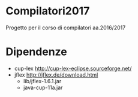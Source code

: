 # Compilatori2017
Progetto per il corso di compilatori aa.2016/2017

# Dipendenze
- cup-lex http://cup-lex-eclipse.sourceforge.net/
- jflex http://jflex.de/download.html
	- lib/jflex-1.6.1.jar
	- java-cup-11a.jar

